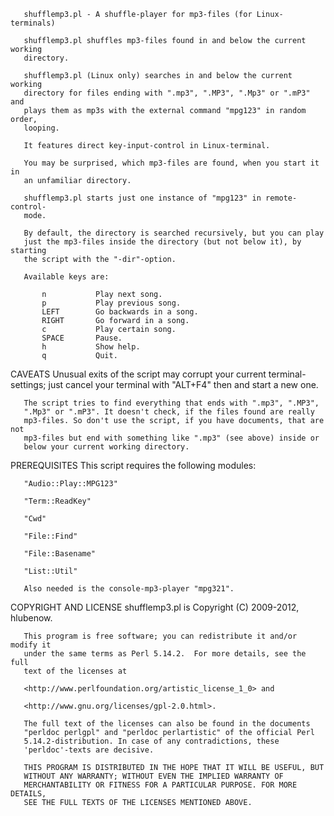        shufflemp3.pl - A shuffle-player for mp3-files (for Linux-terminals)

       shufflemp3.pl shuffles mp3-files found in and below the current working
       directory.

       shufflemp3.pl (Linux only) searches in and below the current working
       directory for files ending with ".mp3", ".MP3", ".Mp3" or ".mP3" and
       plays them as mp3s with the external command "mpg123" in random order,
       looping.

       It features direct key-input-control in Linux-terminal.

       You may be surprised, which mp3-files are found, when you start it in
       an unfamiliar directory.

       shufflemp3.pl starts just one instance of "mpg123" in remote-control-
       mode.

       By default, the directory is searched recursively, but you can play
       just the mp3-files inside the directory (but not below it), by starting
       the script with the "-dir"-option.

       Available keys are:

           n           Play next song.
           p           Play previous song.
           LEFT        Go backwards in a song.
           RIGHT       Go forward in a song.
           c           Play certain song.
           SPACE       Pause.
           h           Show help.
           q           Quit.

CAVEATS
       Unusual exits of the script may corrupt your current terminal-settings;
       just cancel your terminal with "ALT+F4" then and start a new one.

       The script tries to find everything that ends with ".mp3", ".MP3",
       ".Mp3" or ".mP3". It doesn't check, if the files found are really
       mp3-files. So don't use the script, if you have documents, that are not
       mp3-files but end with something like ".mp3" (see above) inside or
       below your current working directory.

PREREQUISITES
       This script requires the following modules:

       "Audio::Play::MPG123"

       "Term::ReadKey"

       "Cwd"

       "File::Find"

       "File::Basename"

       "List::Util"

       Also needed is the console-mp3-player "mpg321".

COPYRIGHT AND LICENSE
       shufflemp3.pl is Copyright (C) 2009-2012, hlubenow.

       This program is free software; you can redistribute it and/or modify it
       under the same terms as Perl 5.14.2.  For more details, see the full
       text of the licenses at

       <http://www.perlfoundation.org/artistic_license_1_0> and

       <http://www.gnu.org/licenses/gpl-2.0.html>.

       The full text of the licenses can also be found in the documents
       "perldoc perlgpl" and "perldoc perlartistic" of the official Perl
       5.14.2-distribution. In case of any contradictions, these
       'perldoc'-texts are decisive.

       THIS PROGRAM IS DISTRIBUTED IN THE HOPE THAT IT WILL BE USEFUL, BUT
       WITHOUT ANY WARRANTY; WITHOUT EVEN THE IMPLIED WARRANTY OF
       MERCHANTABILITY OR FITNESS FOR A PARTICULAR PURPOSE. FOR MORE DETAILS,
       SEE THE FULL TEXTS OF THE LICENSES MENTIONED ABOVE.
